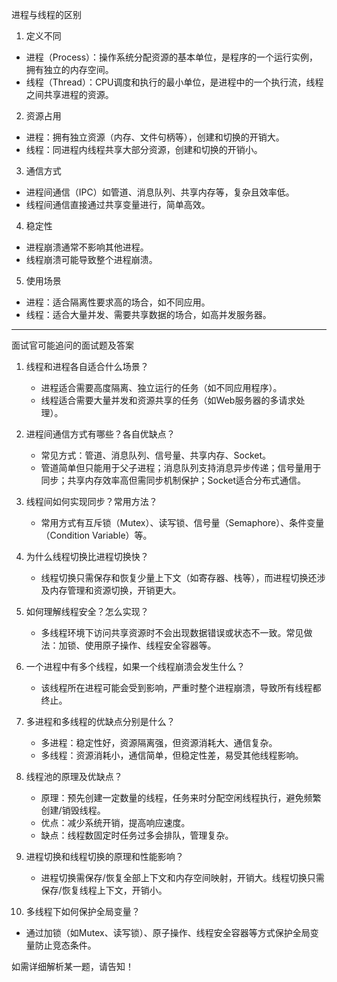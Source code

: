 进程与线程的区别

1. 定义不同
- 进程（Process）：操作系统分配资源的基本单位，是程序的一个运行实例，拥有独立的内存空间。
- 线程（Thread）：CPU调度和执行的最小单位，是进程中的一个执行流，线程之间共享进程的资源。

2. 资源占用
- 进程：拥有独立资源（内存、文件句柄等），创建和切换的开销大。
- 线程：同进程内线程共享大部分资源，创建和切换的开销小。

3. 通信方式
- 进程间通信（IPC）如管道、消息队列、共享内存等，复杂且效率低。
- 线程间通信直接通过共享变量进行，简单高效。

4. 稳定性
- 进程崩溃通常不影响其他进程。
- 线程崩溃可能导致整个进程崩溃。

5. 使用场景
- 进程：适合隔离性要求高的场合，如不同应用。
- 线程：适合大量并发、需要共享数据的场合，如高并发服务器。

---

面试官可能追问的面试题及答案

1. 线程和进程各自适合什么场景？
   - 进程适合需要高度隔离、独立运行的任务（如不同应用程序）。
   - 线程适合需要大量并发和资源共享的任务（如Web服务器的多请求处理）。

2. 进程间通信方式有哪些？各自优缺点？
   - 常见方式：管道、消息队列、信号量、共享内存、Socket。
   - 管道简单但只能用于父子进程；消息队列支持消息异步传递；信号量用于同步；共享内存效率高但需同步机制保护；Socket适合分布式通信。

3. 线程间如何实现同步？常用方法？
   - 常用方式有互斥锁（Mutex）、读写锁、信号量（Semaphore）、条件变量（Condition Variable）等。

4. 为什么线程切换比进程切换快？
   - 线程切换只需保存和恢复少量上下文（如寄存器、栈等），而进程切换还涉及内存管理和资源切换，开销更大。

5. 如何理解线程安全？怎么实现？
   - 多线程环境下访问共享资源时不会出现数据错误或状态不一致。常见做法：加锁、使用原子操作、线程安全容器等。

6. 一个进程中有多个线程，如果一个线程崩溃会发生什么？
   - 该线程所在进程可能会受到影响，严重时整个进程崩溃，导致所有线程都终止。

7. 多进程和多线程的优缺点分别是什么？
   - 多进程：稳定性好，资源隔离强，但资源消耗大、通信复杂。
   - 多线程：资源消耗小，通信简单，但稳定性差，易受其他线程影响。

8. 线程池的原理及优缺点？
   - 原理：预先创建一定数量的线程，任务来时分配空闲线程执行，避免频繁创建/销毁线程。
   - 优点：减少系统开销，提高响应速度。
   - 缺点：线程数固定时任务过多会排队，管理复杂。

9. 进程切换和线程切换的原理和性能影响？
   - 进程切换需保存/恢复全部上下文和内存空间映射，开销大。线程切换只需保存/恢复线程上下文，开销小。

10. 多线程下如何保护全局变量？
   - 通过加锁（如Mutex、读写锁）、原子操作、线程安全容器等方式保护全局变量防止竞态条件。

如需详细解析某一题，请告知！